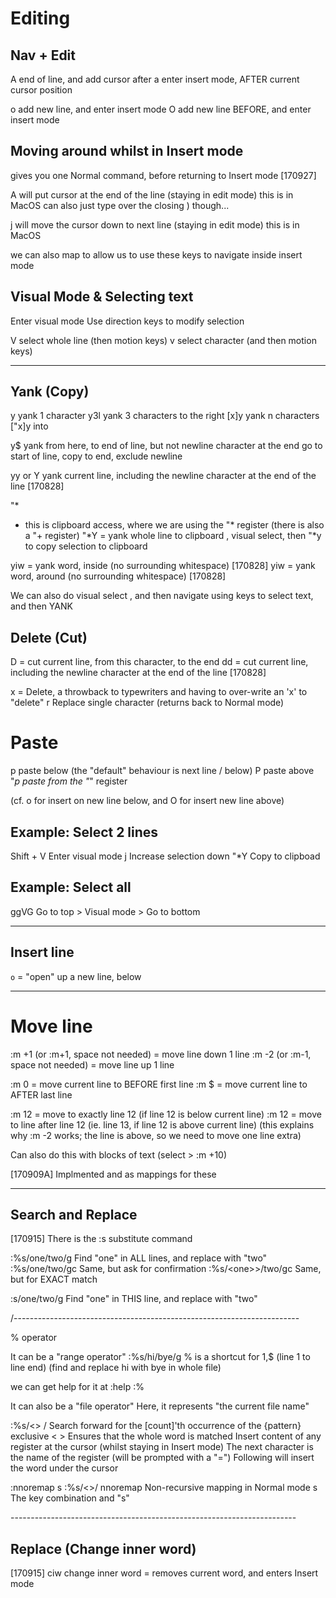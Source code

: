 # Editing 

## Nav + Edit
A     end of line, and add cursor after 
a     enter insert mode, AFTER current cursor position

o     add new line, and enter insert mode
O     add new line BEFORE, and enter insert mode

## Moving around whilst in Insert mode
<C-o>     gives you one Normal command, before returning to Insert mode [170927]

<C-o>A    will put cursor at the end of the line (staying in edit mode)
          this is <C-e> in MacOS
          can also just type over the closing ) though...

<C-o>j    will move the cursor down to next line (staying in edit mode)
          this is <C-n> in MacOS

we can also map <C-hjkl> to allow us to use these keys to navigate inside insert mode


## Visual Mode & Selecting text
Enter visual mode
Use direction keys to modify selection

V       select whole line (then motion keys)
v       select character (and then motion keys)


-------------------------------------------------------------------------
## Yank (Copy)
y           yank 1 character
y3l         yank 3 characters to the right
[x]y        yank n characters
["x]y       into 

y$          yank from here, to end of line, but not newline character at the end
go to start of line, copy to end, exclude newline

yy or Y     yank current line, including the newline character at the end of the line [170828]



"*
- this is clipboard access, where we are using the "* register (there is also a "+ register)
"*Y = yank whole line to clipboard
<S-V>, visual select, then "*y to copy selection to clipboard

yiw = yank word, inside (no surrounding whitespace) [170828]
yiw = yank word, around (no surrounding whitespace) [170828]


We can also do visual select 
<S-v>, and then navigate using keys to select text, and then YANK


## Delete (Cut)
D = cut current line, from this character, to the end
dd = cut current line, including the newline character at the end of the line [170828]

x = Delete, a throwback to typewriters and having to over-write an 'x' to "delete"
r           Replace single character (returns back to Normal mode)

# Paste
p     paste below (the "default" behaviour is next line / below)
P     paste above
"*p   paste from the "*" register

(cf. o for insert on new line below, and O for insert new line above)

## Example: Select 2 lines
Shift + V   Enter visual mode
j   Increase selection down
"*Y   Copy to clipboad

## Example: Select all
ggVG  Go to top > Visual mode > Go to bottom

-------------------------------------------------------------------------
## Insert line
`o` = "open" up a new line, below



-------------------------------------------------------------------------
# Move line
:m +1 (or :m+1, space not needed) = move line down 1 line
:m -2 (or :m-1, space not needed) = move line up 1 line

:m 0 = move current line to BEFORE first line
:m $ = move current line to AFTER last line

:m 12 = move to exactly line 12 (if line 12 is below current line)
:m 12 = move to line after line 12 (ie. line 13, if line 12 is above current line)
(this explains why :m -2 works; the line is above, so we need to move one line extra)

Can also do this with blocks of text (select > :m +10)

[170909A] Implmented <A-j> and <A-k> as mappings for these

-------------------

## Search and Replace
[170915]
There is the :s substitute command

:%s/one/two/g         Find "one" in ALL lines, and replace with "two"
:%s/one/two/gc        Same, but ask for confirmation 
:%s/\<one>\>/two/gc   Same, but for EXACT match

:s/one/two/g          Find "one" in THIS line, and replace with "two"

/-----------------------------------------------------------------------

% operator

It can be a "range operator"
:%s/hi/bye/g    % is a shortcut for 1,$ (line 1 to line end) (find and replace hi with bye in whole file)

we can get help for it at :help :%

It can also be a "file operator"
Here, it represents "the current file name"

:%s/\<<C-r><C-w>\>
/         Search forward for the [count]'th occurrence of the {pattern} exclusive
\<  \>    Ensures that the whole word is matched
<C-r>     Insert content of any register at the cursor (whilst staying in Insert mode)
          The next character is the name of the register (will be prompted with a "=")
<C-w>     Following <C-r> will insert the word under the cursor


:nnoremap <Leader>s :%s/\<<C-r><C-w>\>/
nnoremap  Non-recursive mapping in Normal mode
<Leader>s   The key combination <Leader> and "s"

\-----------------------------------------------------------------------

## Replace (Change inner word)
[170915]
ciw     change inner word = removes current word, and enters Insert mode 




